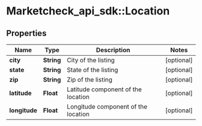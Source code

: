 # Marketcheck_api_sdk::Location

## Properties
Name | Type | Description | Notes
------------ | ------------- | ------------- | -------------
**city** | **String** | City of the listing | [optional] 
**state** | **String** | State of the listing | [optional] 
**zip** | **String** | Zip of the listing | [optional] 
**latitude** | **Float** | Latitude component of the location | [optional] 
**longitude** | **Float** | Longitude component of the location | [optional] 


